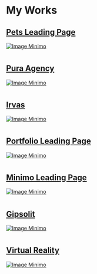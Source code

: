 # My Works

##                  [Pets Leading Page ](https://rolisangor.github.io/Pets/)  
[![Image Minimo](https://rolisangor.github.io/Pets/petsHeader.png)](https://rolisangor.github.io/Pets/)  

#

##                  [Pura Agency ](https://rolisangor.github.io/PuraAgency/)  
[![Image Minimo](https://rolisangor.github.io/PuraAgency/PuraAgency.png)](https://rolisangor.github.io/PuraAgency/)  

#

##                  [Irvas ](https://rolisangor.github.io/Irvas/)  
[![Image Minimo](https://rolisangor.github.io/Irvas/Irvas.png)](https://rolisangor.github.io/Irvas/)  

#

##                  [Portfolio Leading Page ](https://rolisangor.github.io/PortfolioPage/)  
[![Image Minimo](https://rolisangor.github.io/PortfolioPage/portfolio.png)](https://rolisangor.github.io/PortfolioPage/)  

#

##                  [Minimo Leading Page ](https://rolisangor.github.io/minimo/app/dist/)  
[![Image Minimo](https://rolisangor.github.io/minimo/minimo.jpg)](https://rolisangor.github.io/minimo/app/dist/)

#

##                  [Gipsolit ](https://rolisangor.github.io/Gipsolit/)  
[![Image Minimo](https://rolisangor.github.io/Gipsolit/gipsolit.png)](https://rolisangor.github.io/Gipsolit/) 

#

##                  [Virtual Reality ](https://rolisangor.github.io/VrBox/)  
[![Image Minimo](https://rolisangor.github.io/VrBox/VRBox.png)](https://rolisangor.github.io/VrBox/)  

#


